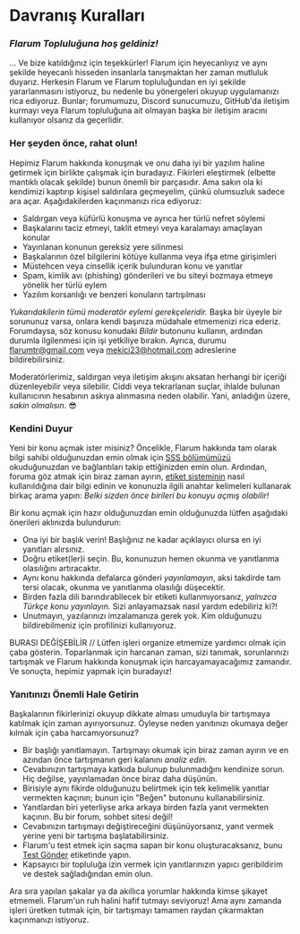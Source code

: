 # Davranış Kuralları

### _Flarum Topluluğuna hoş geldiniz!_

... Ve bize katıldığınız için teşekkürler! Flarum için heyecanlıyız ve aynı şekilde heyecanlı hisseden insanlarla tanışmaktan her zaman mutluluk duyarız. Herkesin Flarum ve Flarum topluluğundan en iyi şekilde yararlanmasını istiyoruz, bu nedenle bu yönergeleri okuyup uygulamanızı rica ediyoruz. Bunlar; forumumuzu, Discord sunucumuzu, GitHub'da iletişim kurmayı veya Flarum topluluğuna ait olmayan başka bir iletişim aracını kullanıyor olsanız da geçerlidir.

### Her şeyden önce, rahat olun!

Hepimiz Flarum hakkında konuşmak ve onu daha iyi bir yazılım haline getirmek için birlikte çalışmak için buradayız. Fikirleri eleştirmek (elbette mantıklı olacak şekilde) bunun önemli bir parçasıdır. Ama sakın ola ki kendimizi kaptırıp kişisel saldırılara geçmeyelim, çünkü olumsuzluk sadece ara açar. Aşağıdakilerden kaçınmanızı rica ediyoruz:

- Saldırgan veya küfürlü konuşma ve ayrıca her türlü nefret söylemi
- Başkalarını taciz etmeyi, taklit etmeyi veya karalamayı amaçlayan konular
- Yayınlanan konunun gereksiz yere silinmesi
- Başkalarının özel bilgilerini kötüye kullanma veya ifşa etme girişimleri
- Müstehcen veya cinsellik içerik bulunduran konu ve yanıtlar
- Spam, kimlik avı (phishing) gönderileri ve bu siteyi bozmaya etmeye yönelik her türlü eylem
- Yazılım korsanlığı ve benzeri konuların tartışılması

*Yukarıdakilerin tümü moderatör eylemi gerekçeleridir.* Başka bir üyeyle bir sorununuz varsa, onlara kendi başınıza müdahale etmemenizi rica ederiz. Forumdaysa, söz konusu konudaki _Bildir_ butonunu kullanın, ardından durumla ilgilenmesi için işi yetkiliye bırakın. Ayrıca, durumu [flarumtr@gmail.com](mailto:flarumtr@gmail.com) veya [mekici23@hotmail.com](mailto:mekici23@hotmail.com) adreslerine bildirebilirsiniz.

Moderatörlerimiz, saldırgan veya iletişim akışını aksatan herhangi bir içeriği düzenleyebilir veya silebilir. Ciddi veya tekrarlanan suçlar, ihlalde bulunan kullanıcının hesabının askıya alınmasına neden olabilir. Yani, anladığın üzere, *sakin olmalısın*. 😎


### Kendini Duyur

Yeni bir konu açmak ister misiniz? Öncelikle, Flarum hakkında tam olarak bilgi sahibi olduğunuzdan emin olmak için [SSS bölümümüzü](faq.md) okuduğunuzdan ve bağlantıları takip ettiğinizden emin olun. Ardından, foruma göz atmak için biraz zaman ayırın, [etiket sisteminin](https://flarumtr.com/tags) nasıl kullanıldığına dair bilgi edinin ve konunuzla ilgili anahtar kelimeleri kullanarak birkaç arama yapın: *Belki sizden önce birileri bu konuyu açmış olabilir!*

Bir konu açmak için hazır olduğunuzdan emin olduğunuzda lütfen aşağıdaki önerileri aklınızda bulundurun:

- Ona iyi bir başlık verin! Başlığınız ne kadar açıklayıcı olursa en iyi yanıtları alırsınız.
- Doğru etiket(ler)i seçin. Bu, konunuzun hemen okunma ve yanıtlanma olasılığını artıracaktır.
- Aynı konu hakkında defalarca gönderi *yayınlamayın*, aksi takdirde tam tersi olacak, okunma ve yanıtlanma olasılığı düşecektir.
- Birden fazla dili barındırabilecek bir etiketi kullanmıyorsanız, *yalnızca Türkçe konu yayınlayın.* Sizi anlayamazsak nasıl yardım edebiliriz ki?!
- Unutmayın, yazılarınızı imzalamanıza gerek yok. Kim olduğunuzu bildirebilmeniz için profilinizi kullanıyoruz.

BURASI DEĞİŞEBİLİR // Lütfen işleri organize etmemize yardımcı olmak için çaba gösterin. Toparlanmak için harcanan zaman, sizi tanımak, sorunlarınızı tartışmak ve Flarum hakkında konuşmak için harcayamayacağımız zamandır. Ve sonuçta, hepimiz yapmak için buradayız!


### Yanıtınızı Önemli Hale Getirin
 
Başkalarının fikirlerinizi okuyup dikkate alması umuduyla bir tartışmaya katılmak için zaman ayırıyorsunuz. Öyleyse neden yanıtınızı okumaya değer kılmak için çaba harcamıyorsunuz?

- Bir başlığı yanıtlamayın. Tartışmayı okumak için biraz zaman ayırın ve en azından önce tartışmanın geri kalanını *analiz edin.*
- Cevabınızın tartışmaya katkıda bulunup bulunmadığını kendinize sorun. Hiç değilse, yayınlamadan önce biraz daha düşünün.
- Birisiyle aynı fikirde olduğunuzu belirtmek için tek kelimelik yanıtlar vermekten kaçının; bunun için "Beğen" butonunu kullanabilirsiniz.
- Yanıtlardan biri yeterliyse arka arkaya birden fazla yanıt vermekten kaçının. Bu bir forum, sohbet sitesi değil!
- Cevabınızın tartışmayı değiştireceğini düşünüyorsanız, yanıt vermek yerine yeni bir tartışma başlatabilirsiniz.
- Flarum'u test etmek için saçma sapan bir konu oluşturacaksanız, bunu [Test Gönder](https://flarumtr.com/t/test-gonder) etiketinde yapın.
- Kapsayıcı bir topluluğa izin vermek için yanıtlarınızın yapıcı geribildirim ve destek sağladığından emin olun.

Ara sıra yapılan şakalar ya da akıllıca yorumlar hakkında kimse şikayet etmemeli. Flarum'un ruh halini hafif tutmayı seviyoruz! Ama aynı zamanda işleri üretken tutmak için, bir tartışmayı tamamen raydan çıkarmaktan kaçınmanızı istiyoruz.
